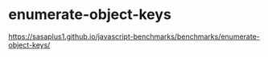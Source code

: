 # enumerate-object-keys

https://sasaplus1.github.io/javascript-benchmarks/benchmarks/enumerate-object-keys/
